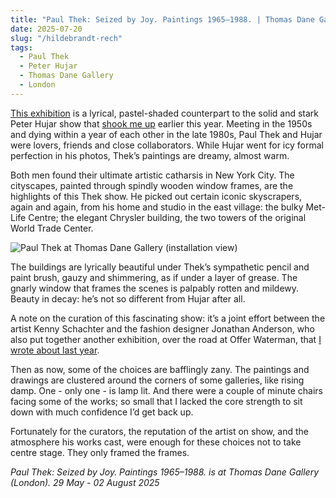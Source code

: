 ```yaml
---
title: "Paul Thek: Seized by Joy. Paintings 1965–1988. | Thomas Dane Gallery"
date: 2025-07-20
slug: "/hildebrandt-rech"
tags:
  - Paul Thek
  - Peter Hujar
  - Thomas Dane Gallery
  - London
---
```


[This exhibition](https://www.thomasdanegallery.com/exhibitions/295/) is a lyrical, pastel-shaded counterpart to the solid and stark Peter Hujar show that [shook me up](https://artangled.com/posts/hujar-raven/) earlier this year. Meeting in the 1950s and dying within a year of each other in the late 1980s, Paul Thek and Hujar were lovers, friends and close collaborators. While Hujar went for icy formal perfection in his photos, Thek’s paintings are dreamy, almost warm.

Both men found their ultimate artistic catharsis in New York City. The cityscapes, painted through spindly wooden window frames, are the highlights of this Thek show. He picked out certain iconic skyscrapers, again and again, from his home and studio in the east village: the bulky Met-Life Centre; the elegant Chrysler building, the two towers of the original World Trade Center.

![Paul Thek at Thomas Dane Gallery (installation view)](/thek-dane-1.jpeg)

The buildings are lyrically beautiful under Thek’s sympathetic pencil and paint brush, gauzy and shimmering, as if under a layer of grease. The gnarly window that frames the scenes is palpably rotten and mildewy. Beauty in decay: he’s not so different from Hujar after all.

A note on the curation of this fascinating show: it’s a joint effort between the artist Kenny Schachter and the fashion designer Jonathan Anderson, who also put together another exhibition, over the road at Offer Waterman, that [I wrote about last year](https://artangled.com/posts/anderson-offer/).

Then as now, some of the choices are bafflingly zany. The paintings and drawings are clustered around the corners of some galleries, like rising damp. One - only one - is lamp lit. And there were a couple of minute chairs facing some of the works; so small that I lacked the core strength to sit down with much confidence I’d get back up.

Fortunately for the curators, the reputation of the artist on show, and the atmosphere his works cast, were enough for these choices not to take centre stage. They only framed the frames.

_Paul Thek: Seized by Joy. Paintings 1965–1988. is at Thomas Dane Gallery (London). 29 May - 02 August 2025_

